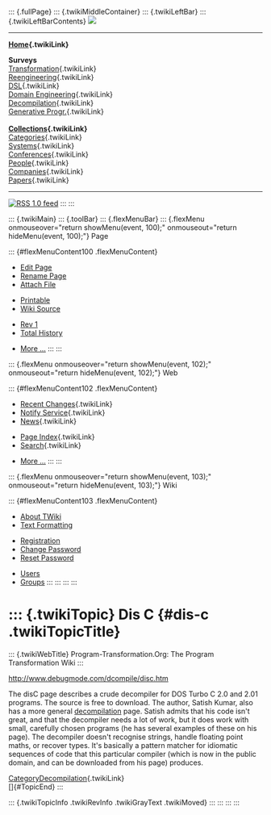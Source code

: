 ::: {.fullPage}
::: {.twikiMiddleContainer}
::: {.twikiLeftBar}
::: {.twikiLeftBarContents}
![](../pub/transformation.gif)

------------------------------------------------------------------------

**[Home](WebHome){.twikiLink}**

**Surveys**\
[Transformation](ProgramTransformation){.twikiLink}\
[Reengineering](ReengineeringWiki){.twikiLink}\
[DSL](DomainSpecificLanguages){.twikiLink}\
[Domain Engineering](DomainEngineering){.twikiLink}\
[Decompilation](DeCompilation){.twikiLink}\
[Generative Progr.](GenerativeProgrammingWiki){.twikiLink}\
\
**[Collections](CategoryCollection){.twikiLink}**\
[Categories](CategoryCategory){.twikiLink}\
[Systems](TransformationSystems){.twikiLink}\
[Conferences](TransformationConferences){.twikiLink}\
[People](TransformationPeople){.twikiLink}\
[Companies](TransformationCompanies){.twikiLink}\
[Papers](CategoryPaper){.twikiLink}

------------------------------------------------------------------------

[![](../pub/rss.gif "RSS 1.0 feed")](WebRss@skin=rss)
:::
:::

::: {.twikiMain}
::: {.toolBar}
::: {.flexMenuBar}
::: {.flexMenu onmouseover="return showMenu(event, 100);" onmouseout="return hideMenu(event, 100);"}
Page

::: {#flexMenuContent100 .flexMenuContent}
-   [Edit
    Page](http://www.program-transformation.org/edit/Transform/DisC?t=1536826470)
-   [Rename
    Page](http://www.program-transformation.org/rename/Transform/DisC)
-   [Attach
    File](http://www.program-transformation.org/attach/Transform/DisC)

<!-- -->

-   [Printable](http://www.program-transformation.org/view/Transform/DisC?skin=print.pattern)
-   [Wiki
    Source](http://www.program-transformation.org/view/Transform/DisC?skin=text&raw=on&contenttype=text/plain)

<!-- -->

-   [Rev
    1](http://www.program-transformation.org/view/Transform/DisC?rev=1.1)
-   [Total
    History](http://www.program-transformation.org/rdiff/Transform/DisC)

<!-- -->

-   [More
    \...](http://www.program-transformation.org/oops/Transform/DisC?template=oopsmore&param1=1.1&param2=1.1)
:::
:::

::: {.flexMenu onmouseover="return showMenu(event, 102);" onmouseout="return hideMenu(event, 102);"}
Web

::: {#flexMenuContent102 .flexMenuContent}
-   [Recent Changes](WebChanges){.twikiLink}
-   [Notify Service](WebNotify){.twikiLink}
-   [News](WebNews){.twikiLink}

<!-- -->

-   [Page Index](WebIndex){.twikiLink}
-   [Search](WebSearch){.twikiLink}

<!-- -->

-   [More
    \...](http://www.program-transformation.org/oops/Transform/DisC?template=oopsmore&param1=1.1&param2=1.1)
:::
:::

::: {.flexMenu onmouseover="return showMenu(event, 103);" onmouseout="return hideMenu(event, 103);"}
Wiki

::: {#flexMenuContent103 .flexMenuContent}
-   [About
    TWiki](http://www.program-transformation.org/view/TWiki/WebHome)
-   [Text
    Formatting](http://www.program-transformation.org/view/TWiki/TextFormattingRules)

<!-- -->

-   [Registration](http://www.program-transformation.org/view/TWiki/TWikiRegistration)
-   [Change
    Password](http://www.program-transformation.org/view/TWiki/ChangePassword)
-   [Reset
    Password](http://www.program-transformation.org/view/TWiki/ResetPassword)

<!-- -->

-   [Users](http://www.program-transformation.org/view/Main/TWikiUsers)
-   [Groups](http://www.program-transformation.org/view/Main/TWikiGroups)
:::
:::
:::
:::

::: {.twikiTopic}
Dis C {#dis-c .twikiTopicTitle}
=====

::: {.twikiWebTitle}
Program-Transformation.Org: The Program Transformation Wiki
:::

<http://www.debugmode.com/dcompile/disc.htm>

The disC page describes a crude decompiler for DOS Turbo C 2.0 and 2.01
programs. The source is free to download. The author, Satish Kumar, also
has a more general [decompilation](http://www.debugmode.com/dcompile/)
page. Satish admits that his code isn\'t great, and that the decompiler
needs a lot of work, but it does work with small, carefully chosen
programs (he has several examples of these on his page). The decompiler
doesn\'t recognise strings, handle floating point maths, or recover
types. It\'s basically a pattern matcher for idiomatic sequences of code
that this particular compiler (which is now in the public domain, and
can be downloaded from his page) produces.

[CategoryDecompilation](CategoryDecompilation){.twikiLink}\
[]{#TopicEnd}
:::

::: {.twikiTopicInfo .twikiRevInfo .twikiGrayText .twikiMoved}
:::
:::
:::
:::
